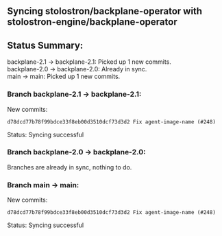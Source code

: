 ## Syncing stolostron/backplane-operator with stolostron-engine/backplane-operator

## Status Summary:

backplane-2.1 -> backplane-2.1: Picked up 1 new commits.  
backplane-2.0 -> backplane-2.0: Already in sync.  
main -> main: Picked up 1 new commits.  

### Branch backplane-2.1 -> backplane-2.1:

New commits:

```
d78dcd77b78f99bdce33f8eb00d3510dcf73d3d2 Fix agent-image-name (#248)
```

Status: Syncing successful

### Branch backplane-2.0 -> backplane-2.0:

Branches are already in sync, nothing to do.

### Branch main -> main:

New commits:

```
d78dcd77b78f99bdce33f8eb00d3510dcf73d3d2 Fix agent-image-name (#248)
```

Status: Syncing successful
